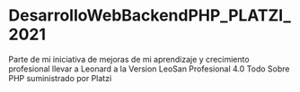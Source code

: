 # DesarrolloWebBackendPHP_PLATZI_2021
Parte de mi iniciativa de mejoras de mi aprendizaje y crecimiento profesional llevar a Leonard a la Version LeoSan Profesional 4.0 Todo Sobre PHP suministrado por Platzi 
